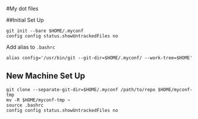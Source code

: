 #My dot files

##Initial Set Up
```
git init --bare $HOME/.myconf
config config status.showUntrackedFiles no
```
Add alias to `.bashrc`
```
alias config='/usr/bin/git --git-dir=$HOME/.myconf/ --work-tree=$HOME'
```

## New Machine Set Up
```
git clone --separate-git-dir=$HOME/.myconf /path/to/repo $HOME/myconf-tmp
mv -R $HOME/myconf-tmp ~
source .bashrc
config config status.showUntrackedFiles no
```